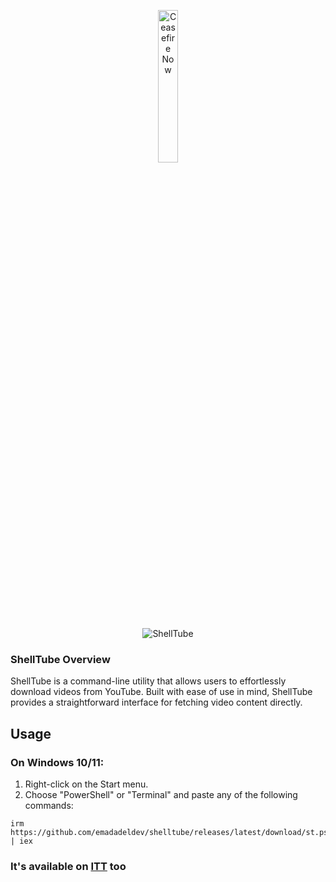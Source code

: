 
<p align="center">
  <a href="Support.md" rel="nofollow">
    <img src="https://raw.githubusercontent.com/Safouene1/support-palestine-banner/master/StandWithPalestine.svg" alt="Ceasefire Now" style="width:25%;">
  </a>
</p>


  <div align="center">
    <img src="https://github.com/user-attachments/assets/5b550147-4ef4-4cde-af0f-6073361207c6" alt="ShellTube" style="max-width: 100%;">
  </div>

### ShellTube Overview
ShellTube is a command-line utility that allows users to effortlessly download videos from YouTube. Built with ease of use in mind, ShellTube provides a straightforward interface for fetching video content directly.

## Usage

<h3>On Windows 10/11:</h3>
<ol>
<li>Right-click on the Start menu.</li>
<li>Choose "PowerShell" or "Terminal" and paste any of the following commands:</li>
</ol>

<pre><code>irm https://github.com/emadadeldev/shelltube/releases/latest/download/st.ps1 | iex</code></pre>

### It's available on [ITT](https://github.com/emadadeldev/ittea) too